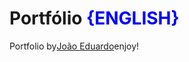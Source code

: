 <h1>Portfólio <span style="color: #00ff;">{ENGLISH}</span></h1>
<p style="display: flex; align-items: center;"> Portfolio by <a href="https://www.linkedin.com/in/joão-eduardo-braga">João Eduardo</a> enjoy!</p>